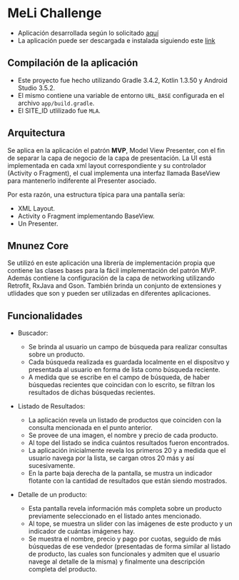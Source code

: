 # MeLi Challenge

- Aplicación desarrollada según lo solicitado [aquí](https://drive.google.com/file/d/0B76L3t_S06G1QjlQZlpud1FfdDdwMi0yUjhuSEJ1MDBYTm9n/view)
- La aplicación puede ser descargada e instalada siguiendo este [link](https://rink.hockeyapp.net/apps/96fbf88639de4e9dbba92117611b657b/app_versions/1)

## Compilación de la aplicación

* Este proyecto fue hecho utilizando Gradle 3.4.2, Kotlin 1.3.50 y Android Studio 3.5.2.
* El mismo contiene una variable de entorno `URL_BASE` configurada en el archivo `app/build.gradle`.
* El SITE_ID utlilizado fue `MLA`.

## Arquitectura

Se aplica en la aplicación el patrón **MVP**, Model View Presenter, con el fin de separar la capa de negocio de la capa de  presentación. La UI está implementada en cada xml layout correspondiente y su controlador (Activity o Fragment), el cual implementa una interfaz llamada BaseView para mantenerlo indiferente al Presenter asociado.

Por esta razón, una estructura típica para una pantalla sería:
* XML Layout.
* Activity o Fragment implementando BaseView.
* Un Presenter.

## Mnunez Core
Se utilizó en este aplicación una librería de implementación propia que contiene las clases bases para la fácil implementación del patrón MVP. Además contiene la configuración de la capa de networking utilizando Retrofit, RxJava and Gson.
También brinda un conjunto de extensiones y utlidades que son y pueden ser utilizadas en diferentes aplicaciones.

## Funcionalidades

* Buscador:
  - Se brinda al usuario un campo de búsqueda para realizar consultas sobre un producto.
  - Cada búsqueda realizada es guardada localmente en el dispositvo y presentada al usuario en forma de lista como búsqueda reciente.
  - A medida que se escribe en el campo de búsqueda, de haber búsquedas recientes que coincidan con lo escrito, se filtran los resultados de dichas búsquedas recientes.
  
* Listado de Resultados:
  - La aplicación revela un listado de productos que coinciden con la consulta mencionada en el punto anterior.
  - Se provee de una imagen, el nombre y precio de cada producto.
  - Al tope del listado se indica cuántos resultados fueron encontrados.
  - La aplicación inicialmente revela los primeros 20 y a medida que el usuario navega por la lista, se cargan otros 20 más y así sucesivamente.
  - En la parte baja derecha de la pantalla, se mustra un indicador flotante con la cantidad de resultados que están siendo mostrados.

* Detalle de un producto:
  - Esta pantalla revela información más completa sobre un producto previamente seleccionado en el listado antes mencionado.
  - Al tope, se muestra un slider con las imágenes de este producto y un indicador de cuántas imágenes hay.
  - Se muestra el nombre, precio y pago por cuotas, seguido de más búsquedas de ese vendedor (presentadas de forma similar al listado de producto, las cuales son funcionales y admiten que el usuario navege al detalle de la misma) y finalmente una descripción completa del producto.
